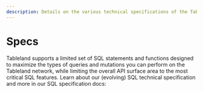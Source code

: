 ```yaml
---
description: Details on the various technical specifications of the Tableland network
---
```


# Specs

Tableland supports a limited set of SQL statements and functions designed to maximize the types of queries and mutations you can perform on the Tableland network, while limiting the overall API surface area to the most critical SQL features. Learn about our (evolving) SQL technical specification and more in our SQL specification docs:
